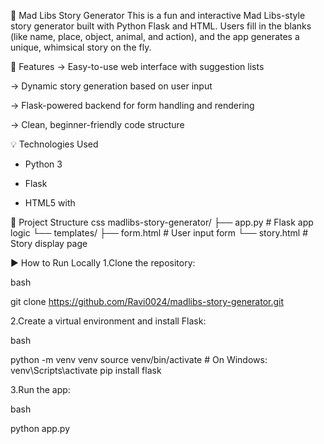📝 Mad Libs Story Generator
This is a fun and interactive Mad Libs-style story generator built with Python Flask and HTML. Users fill in the blanks (like name, place, object, animal, and action), and the app generates a unique, whimsical story on the fly.

🚀 Features
-> Easy-to-use web interface with suggestion lists

-> Dynamic story generation based on user input

-> Flask-powered backend for form handling and rendering

-> Clean, beginner-friendly code structure

💡 Technologies Used
* Python 3

* Flask

* HTML5 with <datalist> input suggestions

📂 Project Structure
css
madlibs-story-generator/
├── app.py               # Flask app logic
└── templates/
    ├── form.html        # User input form
    └── story.html       # Story display page
    
▶️ How to Run Locally
1.Clone the repository:

bash

git clone https://github.com/Ravi0024/madlibs-story-generator.git 

2.Create a virtual environment and install Flask:

bash

python -m venv venv
source venv/bin/activate   # On Windows: venv\Scripts\activate
pip install flask


3.Run the app:

bash

python app.py
